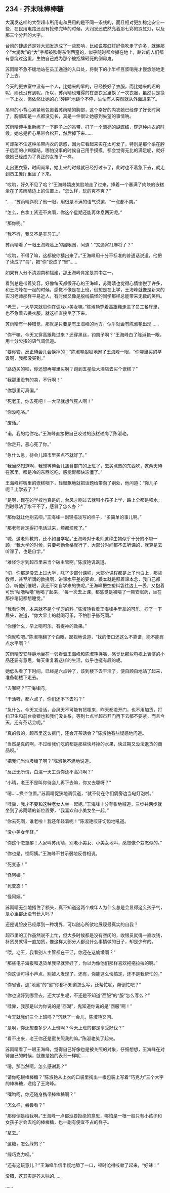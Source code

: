 ## 234 · 芥末味棒棒糖

大润发这样的大型超市所用电和民用的是不同一条线的，而且相对更加稳定安全一些，在民用电路还没有抢修完毕的时候，大润发还依然亮着那七彩的霓虹灯，以及那三个分开的大字。

台风的肆虐还是对大润发造成了一些影响，比如说霓虹灯好像吹走了许多，就连那个“大润发”的“大”字都被吹得东倒西歪的，似乎随时都会掉在地上，路过的人们都有意绕过这里，生怕自己成为那个被招牌砸死的倒霉鬼。

苏雨晴不急不缓地站在员工通道的入口处，将剩下的小半杯豆浆喝完才慢悠悠地走了上去。

今天的更衣室中没有一个人，比她来的早的，已经换好了衣服，而比她来的迟的呢，则还没有到呢，所以，苏雨晴也难得的在更衣室里换了一次衣服，虽然只是换一下上衣，但依然让她的心“砰砰”地跳个不停，生怕有人突然就从外面进来了。

吊带的小背心紧紧地包裹着苏雨晴的胸部，这个幸好的内衣她已经穿了好长时间了，胸部却是一点都没见长，真是一件很让她感到失望的事情呐。

苏雨晴伸手重新绑了一下脖子上的吊带，打了一个漂亮的蝴蝶结，穿这种内衣的时候，她总是担心吊带会松开，然后掉下来……

可却架不住这种吊带内衣的诱惑，因为它看起来实在太可爱了，特别是那个系在脖子后面的小蝴蝶结，哪怕没事的时候自己用手摸摸，都会觉得无比的满足呢，就好像她已经成为了真正的女孩子一样。

走出更衣室，时间尚早，她上来的时候就已经打过卡了，此时也不着急下去，就走到员工餐厅里坐了下来。

“哎哟，好久不见了哈？”王海峰嬉皮笑脸地走了过来，捧着一个塞满了肉块的嵌糕坐在了苏雨晴边上的位置上，“怎么样，玩的爽不爽？”

“……”苏雨晴斜睨了他一眼，用很是不满的语气说道，“一点都不爽。”

“怎么，白拿工资还不爽啊，你这个星期还能再休息两天呢。”

“那你呢。”

“我不行，我又不是实习工。”

苏雨晴看了一眼王海峰脸上的黑眼圈，问道：“又通宵打麻将了？”

“哎哟，不得了嘛，这都被你猜出来了。”王海峰用十分不标准的普通话说道，他把了读成了“鸟”，把“你”说成了“里”……

如果有人分不清湖南和福建，那王海峰肯定是其中之一。

看到总是带着笑容，好像每天都很开心的王海峰，苏雨晴也觉得心情愉悦了许多，和王海峰在一起的时候，感觉不像是在上班，倒想是在上学，王海峰就像是新来的实习老师那样平易近人，有时候又像是脱线搞怪的同学那样总能带来无数的笑料。

“老王，一大早来就见你在调戏小美女嘛。”陈淑艳穿着高跟鞋走进了员工餐厅里，也不急着去换衣服，就这样直接坐了下来。

苏雨晴有一种错觉，那就是只要是有王海峰的地方，似乎就会有陈淑艳出现……

“你干嘛，今天又穿高跟鞋过来？还穿黑丝，钓凯子啊？”王海峰白了陈淑艳一眼，用十分欠揍的语气调侃道。

“要你管，反正待会儿会换掉的！”陈淑艳狠狠地瞪了王海峰一眼，“你哪里买的早饭啊，我都没买到。”

“路边买的呗，你还想再哪里买啊？跑到五星级大酒店去买个嵌糕？”

“我那里没有的卖，不行啊！”

“你那里可真偏。”

“死老王，你去死吧！一大早就想气死人啊！”

“你没吃咯。”

“废话。”

“诺，我的给你吃。”王海峰直接把自己咬过的嵌糕递向了陈淑艳。

“你走开，恶心死了你。”

“急什么急，待会儿超市里买点不就好了。”

“我当然知道啊，我想等待会儿熟食部门的上班了，去买点热的东西吃，这两天待在家里，都是冷的东西吃吃，感觉胃都快冻僵了。”

王海峰将嘴里的嵌糕咽下，轻飘飘地就把话题给带向了别处，他问道：“你儿子呢？上学去了？”

“是啊，现在的学校也真是的，台风才刚过去就叫小孩子上学，路上全都是积水，到时候沾了水干不了，感冒了怎么办？”

“那你就让他别去呗。”王海峰一副轻描淡写的样子，“多简单的事儿啊。”

“那老师肯定得打电话过来，烦都烦死了。”

“嘁，这老师教的，还不如自学呢。”王海峰对于老师这种生物似乎十分的不屑一顾，“我大学的时候，只要考勤合格就行了，大部分时间都不去听课的，就算是去听课了，也是自学。”

“难怪你才到超市里来当个破主管啊。”陈淑艳讥讽道。

“切，你那是没去上过大学，除了少部分课程，大部分课程都是上了也白上，那些教师，甚至所谓的教授啊，讲课水平差的要命，根本就是照着课本念，我自己都会，听他们催眠，我还不如自学来的快呢。”王海峰把空塑料袋往边上一丢，又抱着可乐“咕噜咕噜”地喝了起来，“每一次去上课，都感觉是被喂了一颗安眠药，坐在那抄笔记都想睡觉。”

“我看你啊，本来就不是个学习的料。”陈淑艳看着王海峰手里拿的可乐，拧了一下眉头，说道，“你大早上的就喝可乐，不怕肚子胀死啊。”

“你懂什么，早上喝可乐，有提神的效果。”

“你就吹吧。”陈淑艳翻了个白眼，鄙视地说道，“找的借口还这么不靠谱，能不能有点水平啊？”

苏雨晴安安静静地坐在一旁看着王海峰和陈淑艳拌嘴，感觉比那些电视上表演的小品还要有意思，每天重复着这样的生活，似乎也挺有趣的呢。

她低头看了下时间，已经是六点钟了，该到楼下去干活了，便自顾自地站了起来，准备朝楼下走去。

“去哪啊？”王海峰问。

“干活呀，都六点了，你们还不下去吗？”

“急什么，今天又没活，台风天不可能有货柜来，昨天都没开门，也不用加货，打扫卫生和前台收银也和我们没关系，等到七点半超市开门再下去都不要紧，而且今天，还有茶话会呢。”

“真的假的，超市里这么抠门，还会开茶话会？”陈淑艳有些疑惑地问道。

“当然是真的啊，不过给我们吃的都是那些快坏掉的水果，快过期又没法退货的商品呗。”

“把我们当垃圾桶了啊？”陈淑艳不满地说道。

“反正无所谓，白混一天工资你还不高兴啊？”

“小晴，老王不是叫你待会儿再下去嘛，你又去哪呀？”

“嗯……换个位置。”苏雨晴促狭地调侃道，“就不待在你们俩旁边当电灯泡啦。”

“哇靠，我才不要和这种老女人坐一起呢。”王海峰十分夸张地喊道，三步并两步就坐到了苏雨晴的新位置旁，“我喜欢和小美女坐一起。”

“你去死啊，谁老啦！我还年轻着呢！”陈淑艳咬牙切齿地吼道。

“没小美女年轻。”

“你这个恋童癖！人家叫苏雨晴，别老小美女、小美女地叫，感觉像个变态似的。”

“你也是，怪阿姨。”王海峰不甘示弱地反唇相讥。

“死变态！”

“怪阿姨。”

“死变态！”

“怪阿姨。”

苏雨晴无奈地捂住了额头，真不知道这两个成年人为什么总是会显得这么孩子气，是心里都还没有长大吗？

还是说脸皮已经厚到一种境界，可以随心所欲地展现最真实的自我？

超市里的工作虽然说不上忙，但大多时候都是没有空闲的，收银员就得一直收钱，补货员就得一直加货，像这样大部分人都没什么事情做的日子，却是少有的。

“喂，老王，我看别人主管都在干活，你还在这偷懒啊？”

“那些电子海报和退货单我早就弄好了，你以为像他们那样喜欢拖拖拉拉的啊。”

“你这话可得小声点，别被人发现了，还有，你能这么快搞定，还不是我帮忙的。”

“你省省，连“地窖”的“窖”你都不知道怎么写，还帮忙呢，帮倒忙吧？”

“你也没好到哪里去，还大学生呢，不还是不知道“西服”的“服”怎么写么？”

“哇靠，我那是以为你说的是“西湖”，鬼知道你说的是“西服”啊！”

“今天就我们三个上班吗？”沉默了一会儿，陈淑艳又问。

“是啊，你还想要多少人上班啊？今天上班的都是享受好伐？”

“看不出来，老王你还是蛮关照我的嘛。”陈淑艳笑了起来。

苏雨晴看了一眼王海峰，觉得自己好像也是被关照的对象，仔细想想，王海峰在对待自己的时候，就像是她的表哥一样呢……

“嗯，那当然啊，怎么感谢我？”

“请你吃根棒棒糖？”陈淑艳从上衣的口袋里掏出一根包装上写着“巧克力”三个大字的棒棒糖，递给了王海峰。

“嘿哟呵，你还随身携带棒棒糖啊？”

“怎么样，尝尝看？”

“那你倒是给我啊。”王海峰一点都没要拒绝的意思，哪怕是一根一般只有小孩子和女孩子才会去吃的棒棒糖，也一副有便宜不占的样子。

“拿去。”

“这糖，怎么绿的？”

“绿巧克力呗。”

“还有这玩意儿？”王海峰半信半疑地舔了一口，顿时呛得咳嗽了起来，“好辣！”

没错，这其实是芥末味的……

……
